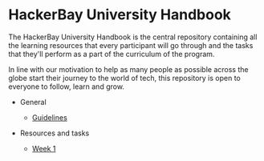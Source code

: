 # HackerBay University Handbook

The HackerBay University Handbook is the central repository containing all the learning resources that every participant will go through and the tasks that they'll perform as a part of the curriculum of the program. 

In line with our motivation to help as many people as possible across the globe start their journey to the world of tech, this repository is open to everyone to follow, learn and grow.

* General
  * [Guidelines](/Guidelines/README.md)
  
* Resources and tasks
  * [Week 1](/Week-1/README.md)   